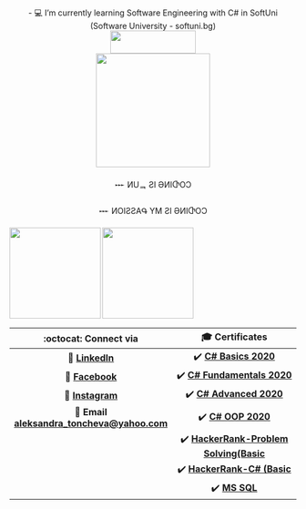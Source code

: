 <p align="center">
- 💻 I’m currently learning Software Engineering with C# in SoftUni (Software University - softuni.bg)
   <br text-align:"center">
<img width="150" height="40" src="https://visitor-badge.glitch.me/badge?page_id=tonchevaAleksandra
">
    <br text-align:"center">
  <img width="200"  src="https://media.giphy.com/media/LmNwrBhejkK9EFP504/giphy.gif">
</p>
<p align="center">𒐁 ИUᆿ ƧI ӘИIႧOƆ</p>
<p align="center">𒐁 ИOIƧƧAԳ YM ƧI ӘИIႧOƆ</p>
<div>
  <img height="160" align="left" src="https://github-readme-stats.vercel.app/api?username=tonchevaAleksandra&count_private=true&true&hide=issues&show_icons=true" />
  <img height="160" src="https://github-readme-stats.vercel.app/api/top-langs/?username=tonchevaAleksandra&layout=compact" />
</div>

| :octocat: Connect via | 🎓 Certificates |
| :-: | :-: |
| 💼 [**LinkedIn**](https://www.linkedin.com/in/aleksandra-toncheva-0a846160/)| :heavy_check_mark: [**C# Basics 2020**](https://softuni.bg/Certificates/Details/81400/6dc2594a)|
| 👀 [**Facebook**](https://www.facebook.com/aleksandra.toncheva.1/)|  :heavy_check_mark: [**C# Fundamentals 2020**](https://softuni.bg/Certificates/Details/86291/8161e7b5)|
| 📸 [**Instagram**](https://www.instagram.com/aleksandra_toncheva/)| :heavy_check_mark: [**C# Advanced 2020**](https://softuni.bg/Certificates/Details/90399/f9596589)|
| :e-mail: **Email <br/> aleksandra_toncheva@yahoo.com**|:heavy_check_mark: [**C# OOP 2020**](https://softuni.bg/Certificates/Details/95821/e349bfc8)|
||:heavy_check_mark: [**HackerRank-Problem Solving(Basic**](https://www.hackerrank.com/certificates/3e22347cde9c)|
||:heavy_check_mark: [**HackerRank-C# (Basic**](https://www.hackerrank.com/certificates/8369ad060141)|
||:heavy_check_mark: [**MS SQL**](https://softuni.bg/Certificates/Details/97734/8d30252f)|






